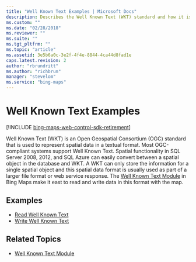 ```yaml
---
title: "Well Known Text Examples | Microsoft Docs"
description: Describes the Well Known Text (WKT) standard and how it is incorporated into the Well Known Text module in Bing Maps, and provides links to examples.
ms.custom: ""
ms.date: "02/28/2018"
ms.reviewer: ""
ms.suite: ""
ms.tgt_pltfrm: ""
ms.topic: "article"
ms.assetid: 3e5b6a0c-3e2f-4f4e-8844-4ca44d8fad1e
caps.latest.revision: 2
author: "rbrundritt"
ms.author: "richbrun"
manager: "stevelom"
ms.service: "bing-maps"
---
```


# Well Known Text Examples

[!INCLUDE [bing-maps-web-control-sdk-retirement](../../../includes/bing-maps-web-control-sdk-retirement.md)]

Well Known Text (WKT) is an Open Geospatial Consortium (OGC) standard that is used to represent spatial data in a textual format. Most OGC-compliant systems support Well Known Text. Spatial functionality in SQL Server 2008, 2012, and SQL Azure can easily convert between a spatial object in the database and WKT. A WKT can only store the information for a single spatial object and this spatial data format is usually used as part of a larger file format or web service response. The [Well Known Text Module](../../modules/well-known-text-module.md) in Bing Maps make it east to read and write data in this format with the map.

## Examples

  * [Read Well Known Text](well-known-text-read-example.md)
  * [Write Well Known Text](well-known-text-write-example.md)
 
## Related Topics
 
 * [Well Known Text Module](../../modules/well-known-text-module.md)